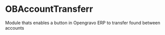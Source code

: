 OBAccountTransferr
==================

Module thats enables a button in Opengravo ERP to transfer found between accounts 

